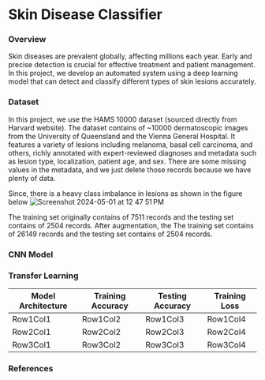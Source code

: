 # Skin Disease Classifier
### Overview
Skin diseases are prevalent globally, affecting millions each year. Early and precise detection is crucial for effective treatment and patient management. In this project, we develop an automated system using a deep learning model that can detect and classify different types of skin lesions accurately.

### Dataset
In this project, we use the HAMS 10000 dataset (sourced directly from Harvard website). The dataset contains of ~10000 dermatoscopic images from the University of Queensland and the Vienna General Hospital. It features a variety of lesions including melanoma, basal cell carcinoma, and others, richly annotated with expert-reviewed diagnoses and metadata such as lesion type, localization, patient age, and sex. There are some missing values in the metadata, and we just delete those records because we have plenty of data.


Since, there is a heavy class imbalance in lesions as shown in the figure below
![Screenshot 2024-05-01 at 12 47 51 PM](https://github.com/rahul-purswani/skin-disease-classifier/assets/70603471/4cd9cead-7478-44d2-b2d6-f8cef6ec3ecc)

The training set originally contains of 7511 records and the testing set contains of 2504 records. After augmentation, the The training set contains of 26149 records and the testing set contains of 2504 records.

### CNN Model

### Transfer Learning

| Model Architecture | Training Accuracy | Testing Accuracy | Training Loss |
|----------|----------|----------|----------|
| Row1Col1 | Row1Col2 | Row1Col3 | Row1Col4 |
| Row2Col1 | Row2Col2 | Row2Col3 | Row2Col4 |
| Row3Col1 | Row3Col2 | Row3Col3 | Row3Col4 |

### References
